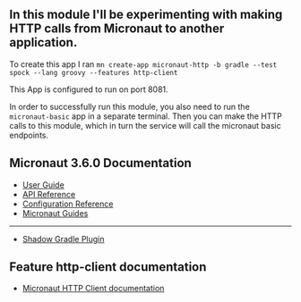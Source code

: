 ## In this module I'll be experimenting with making HTTP calls from Micronaut to another application.

To create this app I ran `mn create-app micronaut-http -b gradle --test spock --lang groovy --features http-client`

This App is configured to run on port 8081.

In order to successfully run this module, you also need to run the `micronaut-basic` app in a separate terminal.
Then you can make the HTTP calls to this module, which in turn the service will call the micronaut basic endpoints.

## Micronaut 3.6.0 Documentation

- [User Guide](https://docs.micronaut.io/3.6.0/guide/index.html)
- [API Reference](https://docs.micronaut.io/3.6.0/api/index.html)
- [Configuration Reference](https://docs.micronaut.io/3.6.0/guide/configurationreference.html)
- [Micronaut Guides](https://guides.micronaut.io/index.html)
---

- [Shadow Gradle Plugin](https://plugins.gradle.org/plugin/com.github.johnrengelman.shadow)
## Feature http-client documentation

- [Micronaut HTTP Client documentation](https://docs.micronaut.io/latest/guide/index.html#httpClient)



